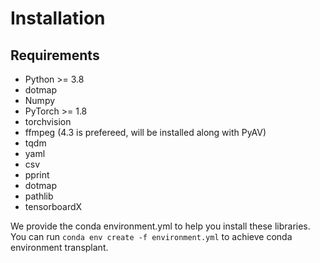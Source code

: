 # Installation

## Requirements
- Python >= 3.8
- dotmap
- Numpy
- PyTorch >= 1.8
- torchvision
- ffmpeg (4.3 is prefereed, will be installed along with PyAV)
- tqdm
- yaml
- csv
- pprint
- dotmap
- pathlib
- tensorboardX


We provide the conda environment.yml to help you install these libraries.
You can run `conda env create -f environment.yml` to achieve conda environment transplant.

